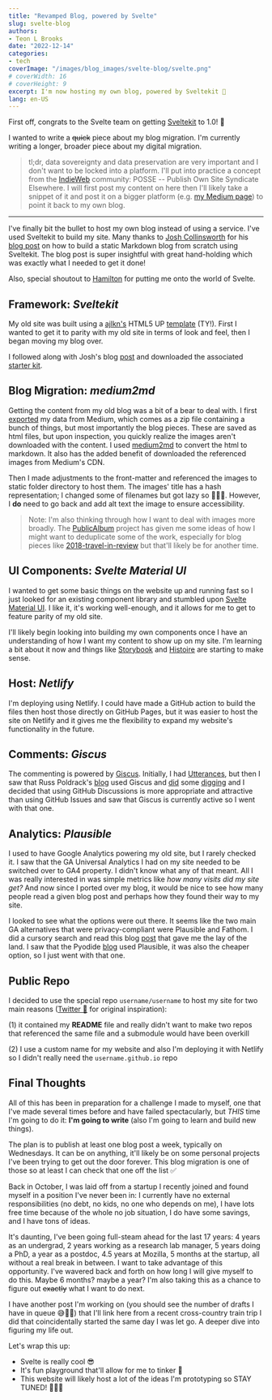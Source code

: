 ```yaml
---
title: "Revamped Blog, powered by Svelte"
slug: svelte-blog
authors:
- Teon L Brooks
date: "2022-12-14"
categories:
- tech
coverImage: "/images/blog_images/svelte-blog/svelte.png"
# coverWidth: 16
# coverHeight: 9
excerpt: I'm now hosting my own blog, powered by Sveltekit 🎉
lang: en-US
---
```


First off, congrats to the Svelte team on getting [Sveltekit](https://kit.svelte.dev) to 1.0! 🎉

I wanted to write a ~~quick~~ piece about my blog migration. I'm currently writing a longer, broader piece about my digital migration.

> tl;dr, data sovereignty and data preservation are very important and I don't want to be locked into a platform. I'll put into practice a concept from the [IndieWeb](https://indieweb.org) community: POSSE -- Publish Own Site Syndicate Elsewhere. I will first post my content on here then I'll likely take a snippet of it and post it on a bigger platform (e.g. [my Medium page](https://teonbrooks.medium.com)) to point it back to my own blog.

---

I've finally bit the bullet to host my own blog instead of using a service. I've used Sveltekit to build my site. Many thanks to [Josh Collinsworth](https://joshcollinsworth.com/) for his [blog post](https://joshcollinsworth.com/blog/build-static-sveltekit-markdown-blog) on how to build a static Markdown blog from scratch using Sveltekit. The blog post is super insightful with great hand-holding which was exactly what I needed to get it done!

Also, special shoutout to [Hamilton](https://www.hamiltonulmer.com/) for putting me onto the world of Svelte.

## Framework: *Sveltekit*

My old site was built using a [ajlkn's](https://twitter.com/ajlkn) HTML5 UP [template](https://html5up.net/astral) (TY!). First I wanted to get it to parity with my old site in terms of look and feel, then I began moving my blog over.

I followed along with Josh's blog [post](https://joshcollinsworth.com/blog/build-static-sveltekit-markdown-blog) and downloaded the associated [starter kit](https://github.com/josh-collinsworth/sveltekit-blog-starter).

## Blog Migration: *medium2md*

Getting the content from my old blog was a bit of a bear to deal with. I first [exported](https://help.medium.com/hc/en-us/articles/115004745787-Export-your-account-data) my data from Medium, which comes as a zip file containing a bunch of things, but most importantly the blog pieces. These are saved as html files, but upon inspection, you quickly realize the images aren't downloaded with the content. I used [medium2md](https://github.com/gautamdhameja/medium-2-md) to convert the html to markdown. It also has the added benefit of downloaded the referenced images from Medium's CDN.

Then I made adjustments to the front-matter and referenced the images to static folder directory to host them. The images' title has a hash representation; I changed some of filenames but got lazy so 🤷🏾‍♂️. However, I **do** need to go back and add alt text the image to ensure accessibility.

> Note: I'm also thinking through how I want to deal with images more broadly. The [PublicAlbum](https://www.publicalbum.org/) project has given me some ideas of how I might want to deduplicate some of the work, especially for blog pieces like [2018-travel-in-review](/blog/2018-travel-in-review) but that'll likely be for another time.

## UI Components: *Svelte Material UI*

I wanted to get some basic things on the website up and running fast so I just looked for an existing component library and stumbled upon [Svelte Material UI](https://sveltematerialui.com/). I like it, it's working well-enough, and it allows for me to get to feature parity of my old site.

I'll likely begin looking into building my own components once I have an understanding of how I want my content to show up on my site. I'm learning a bit about it now and things like [Storybook](https://storybook.js.org/) and [Histoire](https://histoire.dev/) are starting to make sense.

## Host: *Netlify*

I'm deploying using Netlify. I could have made a GitHub action to build the files then host those directly on GitHub Pages, but it was easier to host the site on Netlify and it gives me the flexibility to expand my website's functionality in the future.

## Comments: *Giscus*

The commenting is powered by [Giscus](https://giscus.app). Initially, I had [Utterances](https://utteranc.es/), but then I saw that Russ Poldrack's [blog](https://poldrack.github.io/blog/) used Giscus and [did](https://shipit.dev/posts/from-utterances-to-giscus.html) some [digging](https://andrewlock.net/considering-replacing-disqus-with-giscus/) and I decided that using GitHub Discussions is more appropriate and attractive than using GitHub Issues and saw that Giscus is currently active so I went with that one.

## Analytics: *Plausible*

I used to have Google Analytics powering my old site, but I rarely checked it. I saw that the GA Universal Analytics I had on my site needed to be switched over to GA4 property. I didn't know what any of that meant. All I was really interested in was simple metrics like *how many visits did my site get?* And now since I ported over my blog, it would be nice to see how many people read a given blog post and perhaps how they found their way to my site.

I looked to see what the options were out there. It seems like the two main GA alternatives that were privacy-compliant were Plausible and Fathom. I did a cursory search and read this blog [post](https://littlemountainprinting.com/articles/fathom-vs-plausible-analytics-which-is-better/) that gave me the lay of the land. I saw that the Pyodide [blog](https://blog.pyodide.org/) used Plausible, it was also the cheaper option, so I just went with that one.

## Public Repo

I decided to use the special repo `username/username` to host my site for two main reasons ([Twitter 🧵](https://twitter.com/teonbrooks/status/1492658898989465602) for original inspiration):

(1) it contained my **README** file and really didn't want to make two repos that referenced the same file and a submodule would have been overkill

(2) I use a custom name for my website and also I'm deploying it with Netlify so I didn't really need the `username.github.io` repo

## Final Thoughts

All of this has been in preparation for a challenge I made to myself, one that I've made several times before and have failed spectacularly, but *THIS* time I'm going to do it: **I'm going to write** (also I'm going to learn and build new things).

The plan is to publish at least one blog post a week, typically on Wednesdays. It can be on anything, it'll likely be on some personal projects I've been trying to get out the door forever. This blog migration is one of those so at least I can check that one off the list ✅

Back in October, I was laid off from a startup I recently joined and found myself in a position I've never been in: I currently have no external responsibilities (no debt, no kids, no one who depends on me), I have lots free time because of the whole no job situation, I do have some savings, and I have tons of ideas. 

It's daunting, I've been going full-steam ahead for the last 17 years: 4 years as an undergrad, 2 years working as a research lab manager, 5 years doing a PhD, a year as a postdoc, 4.5 years at Mozilla, 5 months at the startup, all without a real break in between. I want to take advantage of this opportunity. I've wavered back and forth on how long I will give myself to do this. Maybe 6 months? maybe a year? I'm also taking this as a chance to figure out ~~exactly~~ what I want to do next.

I have another post I'm working on (you should see the number of drafts I have in queue 😅😬🫣) that I'll link here from a recent cross-country train trip I did that coincidentally started the same day I was let go. A deeper dive into figuring my life out.

Let's wrap this up: 
- Svelte is really cool 😎
- It's fun playground that'll allow for me to tinker 🛝
- This website will likely host a lot of the ideas I'm prototyping so STAY TUNED! 👨🏾‍🔬
